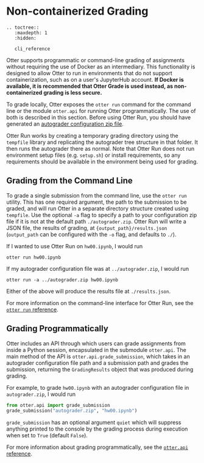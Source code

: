 # Non-containerized Grading

```eval_rst
.. toctree::
   :maxdepth: 1
   :hidden:

   cli_reference
```

Otter supports programmatic or command-line grading of assignments without requiring the use of Docker as an intermediary. This functionality is designed to allow Otter to run in environments that do not support containerization, such as on a user's JupyterHub account. **If Docker is available, it is recommended that Otter Grade is used instead, as non-containerized grading is less secure.**

To grade locally, Otter exposes the `otter run` command for the command line or the module `otter.api` for running Otter programmatically. The use of both is described in this section. Before using Otter Run, you should have generated an [autograder configuration zip file](../otter_generate/index.md).

Otter Run works by creating a temporary grading directory using the `tempfile` library and replicating the autograder tree structure in that folder. It then runs the autograder there as normal. Note that Otter Run does not run environment setup files (e.g. `setup.sh`) or install requirements, so any requirements should be available in the environment being used for grading.

## Grading from the Command Line

To grade a single submission from the command line, use the `otter run` utility. This has one required argument, the path to the submission to be graded, and will run Otter in a separate directory structure created using `tempfile`. Use the optional `-a` flag to specify a path to your configuration zip file if it is not at the default path `./autograder.zip`. Otter Run will write a JSON file, the results of grading, at `{output_path}/results.json` (`output_path` can be configured with the `-o` flag, and defaults to `./`).

If I wanted to use Otter Run on `hw00.ipynb`, I would run

```
otter run hw00.ipynb
```

If my autograder configuration file was at `../autograder.zip`, I would run

```
otter run -a ../autograder.zip hw00.ipynb
```

Either of the above will produce the results file at `./results.json`. 

For more information on the command-line interface for Otter Run, see the [`otter run` reference](cli_reference.md).

## Grading Programmatically

Otter includes an API through which users can grade assignments from inside a Python session, encapsulated in the submodule `otter.api`. The main method of the API is `otter.api.grade_submission`, which takes in an autograder configuration file path and a submission path and grades the submission, returning the `GradingResults` object that was produced during grading.

For example, to grade `hw00.ipynb` with an autograder configuration file in `autograder.zip`, I would run

```python
from otter.api import grade_submission
grade_submission("autograder.zip", "hw00.ipynb")
```

`grade_submission` has an optional argument `quiet` which will suppress anything printed to the console by the grading process during execution when set to `True` (default `False`).

For more information about grading programmatically, see the [`otter.api` reference](../api_reference.md).
